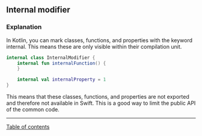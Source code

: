 ## Internal modifier

### Explanation

In Kotlin, you can mark classes, functions, and properties with the keyword internal. This means these
are only visible within their compilation unit.

```kotlin
internal class InternalModifier {
    internal fun internalFunction() {
    }

    internal val internalProperty = 1
}
```

This means that these classes, functions, and properties are not exported and therefore not available
in Swift. This is a good way to limit the public API of the common code. 

---
[Table of contents](/README.md)